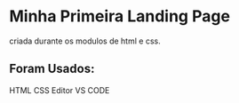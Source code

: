 # Minha Primeira Landing Page
 criada durante os modulos de html e css.
 
## Foram Usados:
 HTML
 CSS
 Editor VS CODE
 

